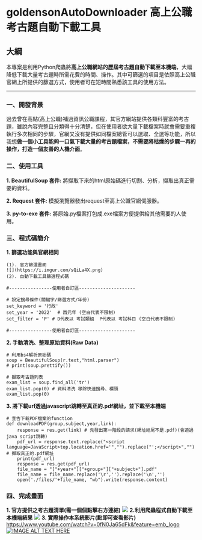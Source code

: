 # goldensonAutoDownloader 高上公職考古題自動下載工具

## 大綱
本專案是利用Python爬蟲將**高上公職網站的歷屆考古題自動下載至本機端**，大幅降低下載大量考古題時所需花費的時間、操作。其中可篩選的項目是依照高上公職官網上所提供的篩選方式，使用者可在短時間熟悉該工具的使用方法。
  
---
### 一、開發背景
過去曾在高點(高上公職)補過資訊公職課程，其官方網站提供各類科豐富的考古題，雖說內容完整且分類得十分清楚，但在使用者欲大量下載檔案時就會需要重複執行多次相同的步驟，官網又沒有提供如同檔案總管可以選取、全選等功能，所以我想**做一個小工具能夠一口氣下載大量的考古題檔案，不需要將枯燥的步驟一再的操作，打造一個友善的人機介面**。
### 二、使用工具
**1. BeautifulSoup 套件:** 將擷取下來的html原始碼進行切割、分析，擷取出真正需要的資料。

**2. Request 套件:** 模擬瀏覽器發出request至高上公職官網伺服器。

**3. py-to-exe 套件:** 將原始.py檔案打包成.exe檔案方便提供給其他需要的人使用。
### 三、程式碼簡介
**1. 篩選功能與官網相同**

    (1). 官方篩選畫面 
    ![](https://i.imgur.com/sQiLa4X.png)
    (2). 自動下載工具篩選程式碼

``` python=
#----------------使用者自訂區---------------------

# 設定搜尋條件(關鍵字/篩選方式/年份)
set_keyword = '行政'
set_year = '2022'  # 西元年 (空白代表不限制)
set_filter = 'P' # D代表以 考試類組  P代表以 考試科目 (空白代表不限制)

#----------------使用者自訂區---------------------
```
    
**2. 手動清洗、整理原始資料(Raw Data)**
``` python=
# 利用bs4解析原始碼
soup = BeautifulSoup(r.text,"html.parser")
# print(soup.prettify())

# 擷取考古題列表
exam_list = soup.find_all('tr') 
exam_list.pop(0) # 資料清洗 移除快速搜尋、標頭
exam_list.pop(0)
``` 

**3. 將下載url透過javascript跳轉至真正的.pdf網址，並下載至本機端**
``` python=
# 宣告下載PDF檔案的function
def downloadPDF(group,subject,year,link):
    response = res.get(link) # 先發出第一階段的請求(網址結尾不是.pdf)(會透過java script跳轉)
    pdf_url = response.text.replace("<script language=JavaScript>top.location.href='","").replace("';</script>","") # 擷取真正的.pdf網址
    print(pdf_url)
    response = res.get(pdf_url)
    file_name = "["+year+"]["+group+"]["+subject+"].pdf"
    file_name = file_name.replace('\r','').replace('\n','')
    open('./files/'+file_name, "wb").write(response.content)
```


### 四、完成畫面 
**1. 官方提供之考古題清單(需一個個點擊右方連結)** 
![](https://i.imgur.com/uaYAG8d.png)
**2.利用爬蟲程式自動下載至本機端結果**
![](https://i.imgur.com/wkAMdQj.png)
**3. 實際操作本系統影片(點即可查看影片)**
https://www.youtube.com/watch?v=0fN0Ja65dFk&feature=emb_logo
[![IMAGE ALT TEXT HERE](https://img.youtube.com/vi/0fN0Ja65dFk/0.jpg)](https://www.youtube.com/watch?v=0fN0Ja65dFk)
 



 
